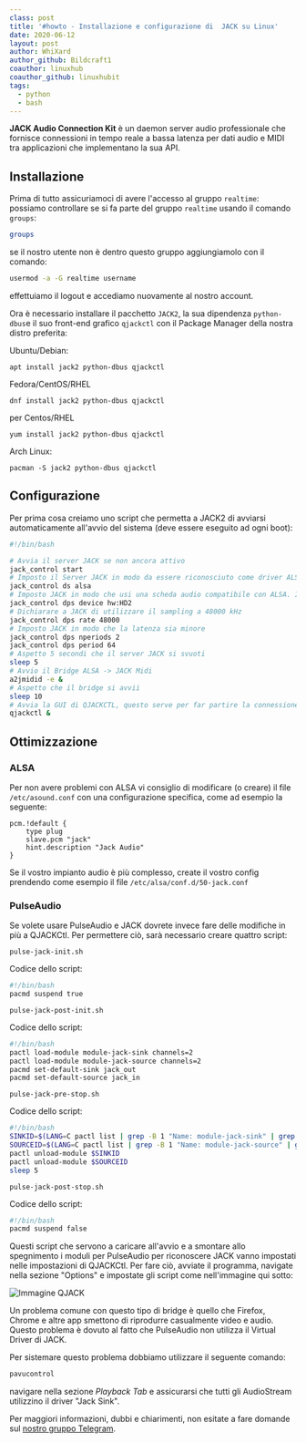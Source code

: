 ```yaml
---
class: post
title: '#howto - Installazione e configurazione di  JACK su Linux'
date: 2020-06-12
layout: post
author: WhiXard
author_github: Bildcraft1
coauthor: linuxhub
coauthor_github: linuxhubit
tags:
  - python 
  - bash
---
```

**JACK Audio Connection Kit** è un daemon server audio professionale che fornisce connessioni in tempo reale a bassa latenza per dati audio e MIDI tra applicazioni che implementano la sua API.

## Installazione
Prima di tutto assicuriamoci di avere l'accesso al gruppo `realtime`: possiamo controllare se si fa parte del gruppo `realtime` usando il comando `groups`:

```bash
groups
```

se il nostro utente non è dentro questo gruppo aggiungiamolo con il comando:
```bash
usermod -a -G realtime username
```
effettuiamo il logout e accediamo nuovamente al nostro account.

Ora è necessario installare il pacchetto `JACK2`, la sua dipendenza `python-dbus`e il suo front-end grafico `qjackctl` con il Package Manager della nostra distro preferita:

Ubuntu/Debian:
```
apt install jack2 python-dbus qjackctl
```

Fedora/CentOS/RHEL
```
dnf install jack2 python-dbus qjackctl
```

per Centos/RHEL
```
yum install jack2 python-dbus qjackctl
```

Arch Linux:
```
pacman -S jack2 python-dbus qjackctl
```

## Configurazione
Per prima cosa creiamo uno script che permetta a JACK2 di avviarsi automaticamente all'avvio del sistema (deve essere eseguito ad ogni boot):
```bash
#!/bin/bash

# Avvia il server JACK se non ancora attivo
jack_control start
# Imposto il Server JACK in modo da essere riconosciuto come driver ALSA
jack_control ds alsa
# Imposto JACK in modo che usi una scheda audio compatibile con ALSA. Il valore di HD2 deve essere cambiato con quello fornito dall'output del comando "cat /proc/asound/cards"
jack_control dps device hw:HD2
# Dichiarare a JACK di utilizzare il sampling a 48000 kHz
jack_control dps rate 48000
# Imposto JACK in modo che la latenza sia minore
jack_control dps nperiods 2
jack_control dps period 64
# Aspetto 5 secondi che il server JACK si svuoti
sleep 5
# Avvio il Bridge ALSA -> JACK Midi
a2jmidid -e &
# Aspetto che il bridge si avvii
sleep 10
# Avvia la GUI di QJACKCTL, questo serve per far partire la connessione tra JACK e D-BUS
qjackctl &
```

## Ottimizzazione
### ALSA
Per non avere problemi con ALSA vi consiglio di modificare (o creare) il file `/etc/asound.conf` con una configurazione specifica, come ad esempio la seguente:
```
pcm.!default {
    type plug
    slave.pcm "jack"
    hint.description "Jack Audio"
}
```

Se il vostro impianto audio è più complesso, create il vostro config prendendo come esempio il file `/etc/alsa/conf.d/50-jack.conf`

### PulseAudio
Se volete usare PulseAudio e JACK dovrete invece fare delle modifiche in più a QJACKCtl. Per permettere ciò, sarà necessario creare quattro script:

`pulse-jack-init.sh`

Codice dello script:
```bash
#!/bin/bash
pacmd suspend true
```

`pulse-jack-post-init.sh`

Codice dello script:
```bash
#!/bin/bash
pactl load-module module-jack-sink channels=2
pactl load-module module-jack-source channels=2
pacmd set-default-sink jack_out
pacmd set-default-source jack_in
```

`pulse-jack-pre-stop.sh`

Codice dello script:
```bash
#!/bin/bash
SINKID=$(LANG=C pactl list | grep -B 1 "Name: module-jack-sink" | grep Module | sed 's/[^0-9]//g')
SOURCEID=$(LANG=C pactl list | grep -B 1 "Name: module-jack-source" | grep Module | sed 's/[^0-9]//g')
pactl unload-module $SINKID
pactl unload-module $SOURCEID
sleep 5
```

`pulse-jack-post-stop.sh`

Codice dello script:
```bash
#!/bin/bash
pacmd suspend false
```

Questi script che servono a caricare all'avvio e a smontare allo spegnimento i moduli per PulseAudio per riconoscere JACK vanno impostati nelle impostazioni di QJACKCtl. Per fare ciò, avviate il programma, navigate nella sezione "Options" e impostate gli script come nell'immagine qui sotto:

![Immagine QJACK](storage/pic-selected-200610-1001-00.png)

Un problema comune con questo tipo di bridge è quello che Firefox, Chrome e altre app smettono di riprodurre casualmente video e audio. Questo problema è dovuto al fatto che PulseAudio non utilizza il Virtual Driver di JACK.

Per sistemare questo problema dobbiamo utilizzare il seguente comando:
```bash
pavucontrol
```
navigare nella sezione _Playback Tab_ e assicurarsi che tutti gli AudioStream utilizzino il driver "Jack Sink".

Per maggiori informazioni, dubbi e chiarimenti, non esitate a fare domande sul <a href="https://t.me/linuxpeople">nostro gruppo Telegram</a>.
